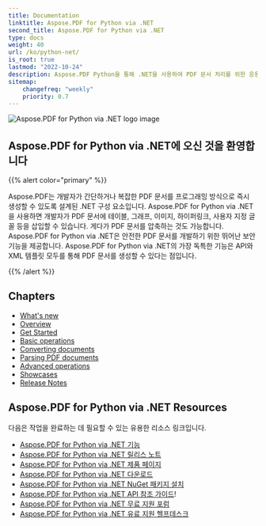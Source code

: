```yaml
---
title: Documentation
linktitle: Aspose.PDF for Python via .NET
second_title: Aspose.PDF for Python via .NET
type: docs
weight: 40
url: /ko/python-net/
is_root: true
lastmod: "2022-10-24"
description: Aspose.PDF Python을 통해 .NET을 사용하여 PDF 문서 처리를 위한 응용 프로그램을 모든 플랫폼에서 Python을 사용하여 만드는 방법을 배우세요. 튜토리얼, 샘플 코드 등을 탐색하세요.
sitemap:
    changefreq: "weekly"
    priority: 0.7
---
```


![Aspose.PDF for Python via .NET logo image](aspose_pdf-for-python-net.png)

<h2>Aspose.PDF for Python via .NET에 오신 것을 환영합니다</h2>

{{% alert color="primary" %}}

Aspose.PDF는 개발자가 간단하거나 복잡한 PDF 문서를 프로그래밍 방식으로 즉시 생성할 수 있도록 설계된 .NET 구성 요소입니다.
 Aspose.PDF for Python via .NET을 사용하면 개발자가 PDF 문서에 테이블, 그래프, 이미지, 하이퍼링크, 사용자 지정 글꼴 등을 삽입할 수 있습니다. 게다가 PDF 문서를 압축하는 것도 가능합니다. Aspose.PDF for Python via .NET은 안전한 PDF 문서를 개발하기 위한 뛰어난 보안 기능을 제공합니다. Aspose.PDF for Python via .NET의 가장 독특한 기능은 API와 XML 템플릿 모두를 통해 PDF 문서를 생성할 수 있다는 점입니다.

{{% /alert %}}

<h2>Chapters</h2>

- [What's new](/pdf/ko/python-net/whatsnew/)
- [Overview](/pdf/ko/python-net/overview/)
- [Get Started](/pdf/ko/python-net/get-started/)
- [Basic operations](/pdf/ko/python-net/basic-operations/)
- [Converting documents](/pdf/ko/python-net/converting/)
- [Parsing PDF documents](/pdf/ko/python-net/parsing/)
- [Advanced operations](/pdf/ko/python-net/advanced-operations/)
- [Showcases](/pdf/ko/python-net/showcases/)
- [Release Notes](https://releases.aspose.com/pdf/pythonnet/release-notes/)

<h2>Aspose.PDF for Python via .NET Resources</h2>

다음은 작업을 완료하는 데 필요할 수 있는 유용한 리소스 링크입니다.
- [Aspose.PDF for Python via .NET 기능](/pdf/ko/python-net/key-features/)
- [Aspose.PDF for Python via .NET 릴리스 노트](https://releases.aspose.com/pdf/pythonnet/release-notes/)
- [Aspose.PDF for Python via .NET 제품 페이지](https://products.aspose.com/pdf/python-net/)
- [Aspose.PDF for Python via .NET 다운로드](https://releases.aspose.com/pdf/pythonnet/)
- [Aspose.PDF for Python via .NET NuGet 패키지 설치](https://www.nuget.org/packages/Aspose.PDF/)
- [Aspose.PDF for Python via .NET API 참조 가이드](https://reference.aspose.com/pdf/net)!
- [Aspose.PDF for Python via .NET 무료 지원 포럼](https://forum.aspose.com/c/pdf/10)
- [Aspose.PDF for Python via .NET 유료 지원 헬프데스크](https://helpdesk.aspose.com/)